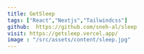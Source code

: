 ```yaml
---
title: GetSleep
tags: ["React","Nextjs","Tailwindcss"]
github:  https://github.com/sneh-al/sleep
visit: https://getsleep.vercel.app/
image : "/src/assets/content/sleep.jpg"
---
```

